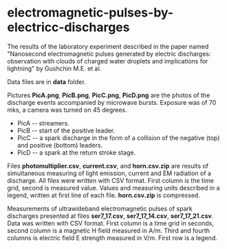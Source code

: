 # electromagnetic-pulses-by-electricс-discharges
The results of the laboratory experiment described in the paper named "Nanosecond electromagnetic pulses generated by electric discharges: observation with clouds of charged water droplets and implications for lightning" by Gushchin M.E. et al.

Data files are in **data** folder.

Pictures **PicA.png**, **PicB.png**, **PicC.png**, **PicD.png** are the photos of the discharge events accompanied by microwave bursts. Exposure was of 70 mks, a camera was turned on 45 degrees.
* PicA -- streamers.
* PicB -- start of the positive leader. 
* PicC -- a spark discharge in the form of a collision of the negative (top) and positive (bottom) leaders.
* PicD -- a spark at the return stroke stage.

Files **photomultiplier.csv**, **current.csv**, and **horn.csv.zip** are results of simultaneous measuring of light emission, current and EM radiation of a discharge. All files were written with CSV format. First column is the time grid, second is measured value. Values and measuring units described in a legend, written at first line of each file. **horn.csv.zip** is compressed.

Measurements of ultrawideband electromagnetic pulses of spark discharges presented at files **ser7_17.csv**, **ser7_17_14.csv**, **ser7_17_21.csv**. Data was written with CSV format. First column is a time grid in seconds, second column is a magnetic H field measured in A/m. Third and fourth columns is electric field E strength measured in V/m. First row is a legend.
